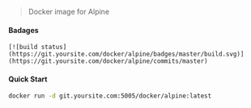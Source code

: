 > Docker image for Alpine

#### Badages
```
[![build status](https://git.yoursite.com/docker/alpine/badges/master/build.svg)](https://git.yoursite.com/docker/alpine/commits/master)
```

#### Quick Start
```bash
docker run -d git.yoursite.com:5005/docker/alpine:latest
```
